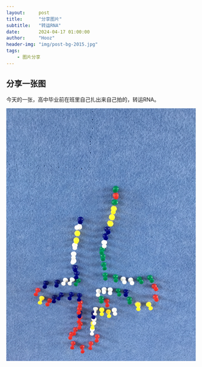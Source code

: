 ```yaml
---
layout:     post
title:      "分享图片"
subtitle:   "转运RNA"
date:       2024-04-17 01:00:00
author:     "Hooz"
header-img: "img/post-bg-2015.jpg"
tags:
    - 图片分享
---
```


## 分享一张图

今天的一张，高中毕业前在班里自己扎出来自己拍的，转运RNA。

![20180606_004849742_iOS](https://raw.githubusercontent.com/HoozS/pic/main/pic/20180606_004849742_iOS.jpg)
